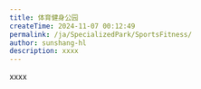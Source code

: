 ```yaml
---
title: 体育健身公园
createTime: 2024-11-07 00:12:49
permalink: /ja/SpecializedPark/SportsFitness/
author: sunshang-hl
description: xxxx
---
```


xxxx